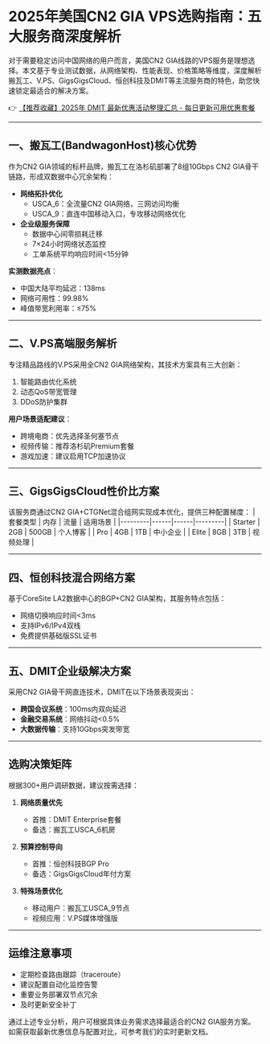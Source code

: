 # 2025年美国CN2 GIA VPS选购指南：五大服务商深度解析

对于需要稳定访问中国网络的用户而言，美国CN2 GIA线路的VPS服务是理想选择。本文基于专业测试数据，从网络架构、性能表现、价格策略等维度，深度解析搬瓦工、V.PS、GigsGigsCloud、恒创科技及DMIT等主流服务商的特色，助您快速锁定最适合的解决方案。

👉 [【推荐收藏】2025年 DMIT 最新优惠活动整理汇总 - 每日更新可用优惠套餐](https://bit.ly/dmit_coupon)

---

## 一、搬瓦工(BandwagonHost)核心优势
作为CN2 GIA领域的标杆品牌，搬瓦工在洛杉矶部署了8组10Gbps CN2 GIA骨干链路，形成双数据中心冗余架构：
- **网络拓扑优化**
  - USCA_6：全流量CN2 GIA网络，三网访问均衡
  - USCA_9：直连中国移动入口，专攻移动网络优化
- **企业级服务保障**
  - 数据中心间零损耗迁移
  - 7×24小时网络状态监控
  - 工单系统平均响应时间<15分钟

**实测数据亮点**：
- 中国大陆平均延迟：138ms
- 网络可用性：99.98%
- 峰值带宽利用率：≤75%

---

## 二、V.PS高端服务解析
专注精品路线的V.PS采用全CN2 GIA网络架构，其技术方案具有三大创新：
1. 智能路由优化系统
2. 动态QoS带宽管理
3. DDoS防护集群

**用户场景适配建议**：
- 跨境电商：优先选择圣何塞节点
- 视频传输：推荐洛杉矶Premium套餐
- 游戏加速：建议启用TCP加速协议

---

## 三、GigsGigsCloud性价比方案
该服务商通过CN2 GIA+CTGNet混合组网实现成本优化，提供三种配置梯度：
| 套餐类型 | 内存 | 流量 | 适用场景 |
|---------|------|------|---------|
| Starter | 2GB  | 500GB | 个人博客 |
| Pro     | 4GB  | 1TB   | 中小企业 |
| Elite   | 8GB  | 3TB   | 视频处理 |

---

## 四、恒创科技混合网络方案
基于CoreSite LA2数据中心的BGP+CN2 GIA架构，其服务特点包括：
- 网络切换响应时间<3ms
- 支持IPv6/IPv4双栈
- 免费提供基础版SSL证书

---

## 五、DMIT企业级解决方案
采用CN2 GIA骨干网直连技术，DMIT在以下场景表现突出：
- **跨国会议系统**：100ms内双向延迟
- **金融交易系统**：网络抖动<0.5%
- **大数据传输**：支持10Gbps突发带宽

---

## 选购决策矩阵
根据300+用户调研数据，建议按需选择：
1. **网络质量优先**  
   - 首推：DMIT Enterprise套餐
   - 备选：搬瓦工USCA_6机房

2. **预算控制导向**  
   - 首推：恒创科技BGP Pro
   - 备选：GigsGigsCloud年付方案

3. **特殊场景优化**  
   - 移动用户：搬瓦工USCA_9节点
   - 视频应用：V.PS媒体增强版

---

## 运维注意事项
- 定期检查路由跟踪（traceroute）
- 建议配置自动化监控告警
- 重要业务部署双节点冗余
- 及时更新安全补丁

通过上述专业分析，用户可根据具体业务需求选择最适合的CN2 GIA服务方案。如需获取最新优惠信息与配置对比，可参考我们的实时更新文档。